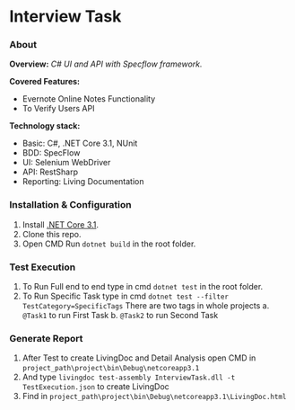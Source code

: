 # Interview Task
### About
**Overview:** _C# UI and API with Specflow framework._

**Covered Features:**
- Evernote Online Notes Functionality
- To Verify Users API

**Technology stack:**
- Basic: C#, .NET Core 3.1, NUnit
- BDD: SpecFlow
- UI: Selenium WebDriver
- API: RestSharp
- Reporting: Living Documentation

### Installation & Configuration
1. Install [.NET Core 3.1](https://dotnet.microsoft.com/en-us/download/dotnet/3.1).
2. Clone this repo.
3. Open CMD Run `dotnet build` in the root folder.

### Test Execution
1. To Run Full end to end type in cmd `dotnet test` in the root folder.
2. To Run Specific Task type in cmd `dotnet test --filter TestCategory=SpecificTags`
   There are two tags in whole projects
   a. `@Task1` to run First Task
   b. `@Task2` to run Second Task

### Generate Report
1. After Test to create LivingDoc and Detail Analysis open CMD in `project_path\project\bin\Debug\netcoreapp3.1`
2. And type `livingdoc test-assembly InterviewTask.dll -t TestExecution.json` to create LivingDoc
3. Find in `project_path\project\bin\Debug\netcoreapp3.1\LivingDoc.html`
